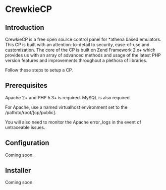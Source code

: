 CrewkieCP
=========

Introduction
-------------

CrewkieCP is a free open source control panel for *athena based emulators. This CP is built with an attention-to-detail
to security, ease-of-use and customization. The core of the CP is built on Zend Framework 2.x+ which provides us with
an array of advanced methods and usage of the latest PHP version features and improvements throughout a plethora of
libraries.

Follow these steps to setup a CP.


Prerequisites
-------------

Apache 2+ and PHP 5.3+ is required. MySQL is also required.

For Apache, use a named virtualhost environment set to the /path/to/root/[cp/public].

You will also need to monitor the Apache error_logs in the event of untraceable issues.

Configuration
---------

Coming soon.

Installer
---------

Coming soon.